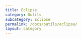 ```yaml
---
title: Eclipse
category: Outils
subcategory: Eclipse
permalink: /docs/outils/eclipse/
layout: category
---
```

